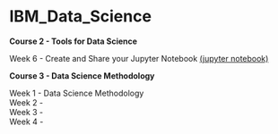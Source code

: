 # IBM_Data_Science

**Course 2 - Tools for Data Science**

  Week 6 - Create and Share your Jupyter Notebook [(jupyter notebook)](https://github.com/matsumotomarlon/IBM_Data_Science/blob/main/Jupyter_Notebook.ipynb)</br>

**Course 3 - Data Science Methodology**

Week 1 - Data Science Methodology</br>
Week 2 - </br>
Week 3 - </br>
Week 4 - </br>
